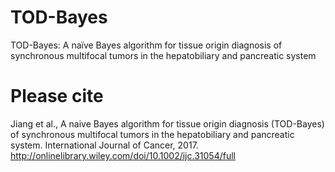 # TOD-Bayes
TOD-Bayes: A naïve Bayes algorithm for tissue origin diagnosis of synchronous multifocal tumors in the hepatobiliary and pancreatic system

# Please cite
Jiang et al., A naive Bayes algorithm for tissue origin diagnosis (TOD-Bayes) of synchronous multifocal tumors in the hepatobiliary and pancreatic system. International Journal of Cancer, 2017.
http://onlinelibrary.wiley.com/doi/10.1002/ijc.31054/full
